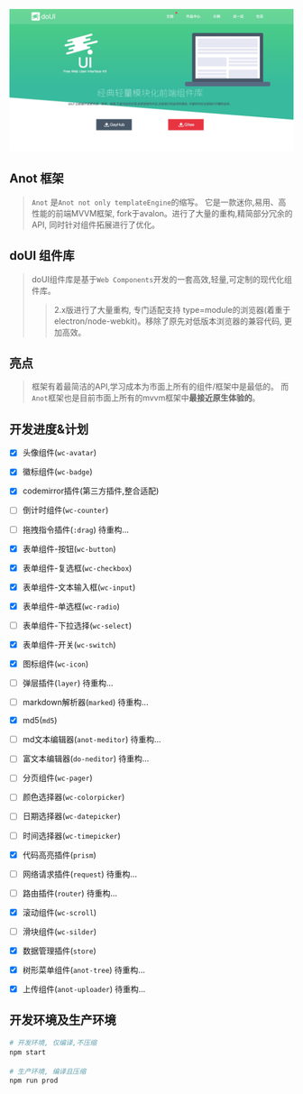 ![doui](./slogan.jpg)

## Anot 框架
> `Anot` 是`Anot not only templateEngine`的缩写。
> 它是一款迷你,易用、高性能的前端MVVM框架, fork于avalon。进行了大量的重构,精简部分冗余的API, 同时针对组件拓展进行了优化。


## doUI 组件库
> doUI组件库是基于`Web Components`开发的一套高效,轻量,可定制的现代化组件库。
>> 2.x版进行了大量重构, 专门适配支持 type=module的浏览器(着重于electron/node-webkit)。移除了原先对低版本浏览器的兼容代码, 更加高效。


##  亮点
> 框架有着最简洁的API,学习成本为市面上所有的组件/框架中是最低的。 而`Anot`框架也是目前市面上所有的mvvm框架中**最接近原生体验的**。


## 开发进度&计划
- [x] 头像组件(`wc-avatar`)
- [x] 徽标组件(`wc-badge`)
- [x] codemirror插件(第三方插件,整合适配)
- [ ] 倒计时组件(`wc-counter`)
- [ ] 拖拽指令插件(`:drag`) 待重构...
- [x] 表单组件-按钮(`wc-button`)
- [x] 表单组件-复选框(`wc-checkbox`)
- [x] 表单组件-文本输入框(`wc-input`)
- [x] 表单组件-单选框(`wc-radio`)
- [ ] 表单组件-下拉选择(`wc-select`)
- [x] 表单组件-开关(`wc-switch`)
- [x] 图标组件(`wc-icon`)
- [ ] 弹层插件(`layer`) 待重构...
- [ ] markdown解析器(`marked`) 待重构...
- [x] md5(`md5`)
- [ ] md文本编辑器(`anot-meditor`) 待重构...
- [ ] 富文本编辑器(`do-neditor`) 待重构...
- [ ] 分页组件(`wc-pager`)
- [ ] 颜色选择器(`wc-colorpicker`)
- [ ] 日期选择器(`wc-datepicker`)
- [ ] 时间选择器(`wc-timepicker`)
- [x] 代码高亮插件(`prism`)
- [ ] 网络请求插件(`request`) 待重构...
- [ ] 路由插件(`router`) 待重构...
- [x] 滚动组件(`wc-scroll`)
- [ ] 滑块组件(`wc-silder`)
- [x] 数据管理插件(`store`)
- [x] 树形菜单组件(`anot-tree`) 待重构...
- [x] 上传组件(`anot-uploader`) 待重构...


## 开发环境及生产环境
```bash
# 开发环境, 仅编译,不压缩
npm start

# 生产环境, 编译且压缩
npm run prod

```

